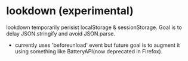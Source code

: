 # lookdown (experimental)

 lookdown  temporarily perisist localStorage & sessionStorage. 
 Goal is to delay JSON.stringify and avoid JSON.parse. 
 
 - currently uses 'beforeunload' event but future goal is to augment it using something like BatteryAPI(now deprecated in Firefox).
